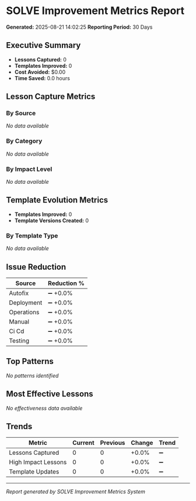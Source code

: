 # SOLVE Improvement Metrics Report

**Generated:** 2025-08-21 14:02:25
**Reporting Period:** 30 Days

## Executive Summary

- **Lessons Captured:** 0
- **Templates Improved:** 0
- **Cost Avoided:** $0.00
- **Time Saved:** 0.0 hours

## Lesson Capture Metrics

### By Source
_No data available_

### By Category
_No data available_

### By Impact Level
_No data available_

## Template Evolution Metrics

- **Templates Improved:** 0
- **Template Versions Created:** 0

### By Template Type
_No data available_

## Issue Reduction

| Source | Reduction % |
|--------|------------|
| Autofix | ➖ +0.0% |
| Deployment | ➖ +0.0% |
| Operations | ➖ +0.0% |
| Manual | ➖ +0.0% |
| Ci Cd | ➖ +0.0% |
| Testing | ➖ +0.0% |


## Top Patterns

_No patterns identified_

## Most Effective Lessons

_No effectiveness data available_

## Trends

| Metric | Current | Previous | Change | Trend |
|--------|---------|----------|-----------|-------|
| Lessons Captured | 0 | 0 | +0.0% | ➖ |
| High Impact Lessons | 0 | 0 | +0.0% | ➖ |
| Template Updates | 0 | 0 | +0.0% | ➖ |


---
*Report generated by SOLVE Improvement Metrics System*
